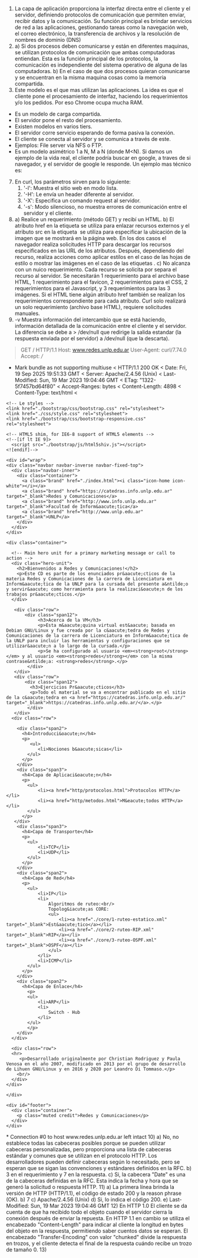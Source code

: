 1) La capa de aplicación proporciona la interfaz directa entre el cliente y el servidor, definiendo protocolos de comunicación que permiten enviar, recibir datos y la comunicación. Su función principal es brindar servicios de red a las aplicaciones, gestionando tareas como la navegación web, el correo electrónico, la transferencia de archivos y la resolución de nombres de dominio (DNS)
2) a) Si dos procesos deben comunicarse y están en diferentes maquinas, se utilizan protocolos de comunicación que ambas computadoras entiendan. Esta es la función principal de los protocolos, la comunicación es independiente del sistema operativo de alguna de las computadoras.
   b) En el caso de que dos procesos quieran comunicarse y se encuentran en la misma maquina cosas como la memoria compartida.
3) Este modelo es el que mas utilizan las aplicaciones. La idea es que el cliente pone el procesamiento de interfaz, haciendo los requerimientos y/o los pedidos. Por eso Chrome ocupa mucha RAM.
- Es un modelo de carga compartida.
- El servidor pone el resto del procesamiento.
- Existen modelos en varios tiers.
- El servidor corre servicio esperando de forma pasiva la conexión.
- El cliente se conecta al servidor y se comunica a través de este.
- Ejemplos: File server vía NFS o FTP.
- Es un modelo asimétrico 1 a N, M a N (donde M<N).
  Si damos un ejemplo de la vida real, el cliente podría buscar en google, a traves de si navegador, y el servidor de google le responde.
  Un ejemplo mas técnico es: 
7) En curl, los parámetros sirven para lo siguiente:
	1) '-l': Muestra el sitio web en modo lista.
	2) '-H': Le envía un header diferente al servidor.
	3) '-X': Especifica un comando request al servidor.
	4) '-s': Modo silencioso, no muestra errores de comunicación entre el servidor y el cliente.
8) a) Realice un requerimiento (método GET) y recibí un HTML.
   b) El atributo href en la etiqueta <link> se utiliza para enlazar recursos externos y el atributo src en la etiqueta <img> se utiliza para especificar la ubicación de la imagen que se mostrará en la página web. En los dos casos el navegador realiza solicitudes HTTP para descargar los recursos especificados en las URL de los atributos. Después, dependiendo del recurso, realiza acciones como aplicar estilos en el caso de las hojas de estilo o mostrar las imágenes en el caso de las etiquetas <img>.
   c) No alcanza con un nuico requerimiento. Cada recurso se solicita por separa el recurso al servidor. Se necesitarán 1 requerimiento para el archivo base HTML, 1 requerimiento para el favicon, 2 requerimientos para el CSS, 2 requerimientos para el Javascript, y 3 requerimientos para las 3 imágenes. Si el HTML tiene algún atributo href también se realizan los requerimientos correspondiente para cada atributo. Curl solo realizará un solo requerimiento (archivo base HTML), requiere solicitudes manuales. 
9)  -v Muestra información del intercambio que se está haciendo, información detallada de la comunicación entre el cliente y el servidor. La diferencia se debe a > /dev/null que redirige la salida estandar (la respuesta enviada por el servidor) a /dev/null (que la descarta).
> GET / HTTP/1.1
> Host: www.redes.unlp.edu.ar
> User-Agent: curl/7.74.0
> Accept: */*
> 
* Mark bundle as not supporting multiuse
< HTTP/1.1 200 OK
< Date: Fri, 19 Sep 2025 19:51:33 GMT
< Server: Apache/2.4.56 (Unix)
< Last-Modified: Sun, 19 Mar 2023 19:04:46 GMT
< ETag: "1322-5f7457bd64f80"
< Accept-Ranges: bytes
< Content-Length: 4898
< Content-Type: text/html
< 
<!DOCTYPE html>
<html lang="en">
  <head>
    <meta charset="utf-8">
    <title>.::.Redes y Comunicaciones.::.Facultad de Inform&aacute;tica.::.UNLP.::.</title>
    <meta name="viewport" content="width=device-width, initial-scale=1.0">
    <meta name="description" content="">
    <meta name="author" content="">

    <!-- Le styles -->
    <link href="./bootstrap/css/bootstrap.css" rel="stylesheet">
    <link href="./css/style.css" rel="stylesheet">
    <link href="./bootstrap/css/bootstrap-responsive.css" rel="stylesheet">

    <!-- HTML5 shim, for IE6-8 support of HTML5 elements -->
    <!--[if lt IE 9]>
      <script src="./bootstrap/js/html5shiv.js"></script>
    <![endif]-->
  </head>

  <body>
      
    <div id="wrap">
    <div class="navbar navbar-inverse navbar-fixed-top">
      <div class="navbar-inner">
        <div class="container">
          <a class="brand" href="./index.html"><i class="icon-home icon-white"></i></a>
          <a class="brand" href="https://catedras.info.unlp.edu.ar" target="_blank">Redes y Comunicaciones</a>
          <a class="brand" href="http://www.info.unlp.edu.ar" target="_blank">Facultad de Inform&aacute;tica</a>
          <a class="brand" href="http://www.unlp.edu.ar" target="_blank">UNLP</a>
        </div>
      </div>
    </div>

    <div class="container">

      <!-- Main hero unit for a primary marketing message or call to action -->
      <div class="hero-unit">
        <h2>Bienvenidos a Redes y Comunicaciones!</h2>
        <p>Este CD es parte de los enunciados pr&aacute;cticos de la materia Redes y Comunicaciones de la carrera de Licenciatura en Inform&aacute;tica de la UNLP para la cursada del presente a&ntilde;o y servir&aacute; como herramienta para la realizaci&oacute;n de los trabajos pr&aacute;cticos.</p>
      </div>

       <div class="row">
           <div class="span12">
                <h3>Acerca de la VM</h3>
                <p>Esta m&aacute;quina virtual est&aacute; basada en Debian GNU/Linux y fue creada por la c&aacute;tedra de Redes y Comunicaciones de la carrera de Licenciatura en Inform&aacute;tica de la UNLP para incluir las herramientas y configuraciones que se utilizar&aacute;n a lo largo de la cursada.</p>
                <p>Se ha configurado al usuario <em><strong>root</strong></em> y al usuario <em><strong>redes</strong></em> con la misma contrase&ntilde;a: <strong>redes</strong>.</p>
            </div>
       </div>
       <div class="row">
           <div class="span12">
             <h3>Ejercicios Pr&aacute;cticos</h3>
             <p>Todo el material se va a encontrar publicado en el sitio de la c&aacute;tedra en <a href="https://catedras.info.unlp.edu.ar/" target="_blank">https://catedras.info.unlp.edu.ar/</a>.</p>
            </div>
       </div>
      <div class="row">
          
        <div class="span2">
          <h4>Introducci&oacute;n</h4>
          <p>
             <ul>
                <li>Nociones b&aacute;sicas</li>
            </ul>
          </p>
        </div>
        <div class="span3">
          <h4>Capa de Aplicaci&oacute;n</h4>
          <p>
            <ul>
                <li><a href="http/protocolos.html">Protocolos HTTP</a></li>
                <li><a href="http/metodos.html">M&eacute;todos HTTP</a></li>
            </ul>
          </p>
       </div>
        <div class="span3">
          <h4>Capa de Transporte</h4>
          <p>
            <ul>
                <li>TCP</li>
                <li>UDP</li>
            </ul>
          </p>
        </div>
        <div class="span2">
          <h4>Capa de Red</h4>
          <p>
            <ul>
                <li>IP</li>
                <li>
                    Algoritmos de ruteo:<br/>
                    Topolog&iacute;as CORE:
                    <ul>
                        <li><a href="./core/1-ruteo-estatico.xml" target="_blank">Est&aacute;tico</a></li>
                        <li><a href="./core/2-ruteo-RIP.xml" target="_blank">RIP</a></li>
                        <li><a href="./core/3-ruteo-OSPF.xml" target="_blank">OSPF</a></li>
                    </ul>
                </li>
                <li>ICMP</li>
            </ul>
          </p>
        </div>
        <div class="span2">
          <h4>Capa de Enlace</h4>
            <p>
            <ul>
                <li>ARP</li>
                <li>
                    Switch - Hub
                </li>
            </ul>
            </p>
        </div>
      </div>

      <div class="row">
      <hr>
         <p>Desarrollado originalmente por Christian Rodriguez y Paula Venosa en el año 2007, modificado en 2013 por el grupo de desarrollo de Lihuen GNU/Linux y en 2016 y 2020 por Leandro Di Tommaso.</p>
        <br/>
      </div>
    </div> 
    
    </div>
    
    <div id="footer">
      <div class="container">
        <p class="muted credit">Redes y Comunicaciones</p>
      </div>
    </div>


  </body>
</html>
* Connection #0 to host www.redes.unlp.edu.ar left intact
10) a) No, no establece todas las cabeceras posibles porque se pueden utilizar cabeceras personalizadas, pero proporciona una lista de cabeceras estándar y comunes que se utilizan en el protocolo HTTP. Los desarrolladores pueden definir cabeceras según lo necesitado, pero se esperan que  se sigan las convenciones y estándares definidos en la RFC.
    b) 3 en el requerimiento y 7 en la respuesta.
    c) Si, la cabecera "Date" es una de la cabeceras definidas en la RFC. Esta indica la fecha y hora que se generó la solicitud o respuesta HTTP.
11) a) La primera línea brinda la versión de HTTP (HTTP/1.1), el código de estado 200 y la reason phrase (OK).
    b) 7
    c) Apache/2.4.56 (Unix)
    d) Si, lo indica el código 200.
    e) Last-Modified: Sun, 19 Mar 2023 19:04:46 GMT
12) En HTTP 1.0 El cliente se da cuenta de que ha recibido todo el objeto cuando el servidor cierra la conexión después de enviar la repuesta. En HTTP 1.1 en cambio se utiliza el encabezado "Content-Length" para indicar al cliente la longitud en bytes del objeto en la respuesta, permitiendo saber cuentos datos se esperan. El encabezado "Transfer-Encoding" con valor "chunked" divide la respuesta en trozos, y el cliente detecta el final de la respuesta cuándo recibe un trozo de tamaño 0.
13) 